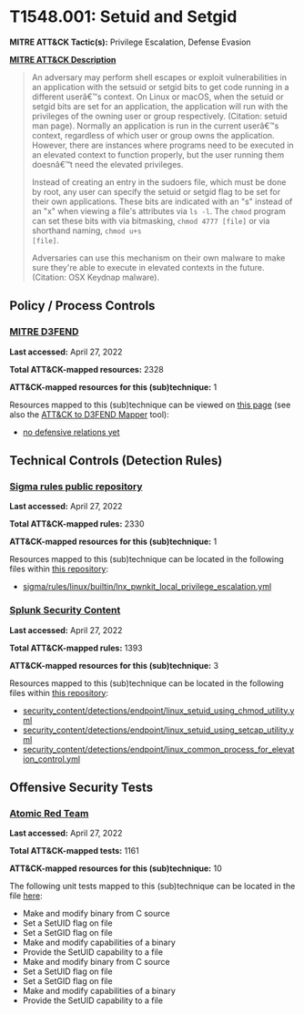 # T1548.001: Setuid and Setgid
**MITRE ATT&CK Tactic(s):** Privilege Escalation, Defense Evasion

**[MITRE ATT&CK Description](https://attack.mitre.org/techniques/T1548/001)**
<blockquote>An adversary may perform shell escapes or exploit vulnerabilities in an application with the setsuid or setgid bits to get code running in a different userâ€™s context. On Linux or macOS, when the setuid or setgid bits are set for an application, the application will run with the privileges of the owning user or group respectively. (Citation: setuid man page). Normally an application is run in the current userâ€™s context, regardless of which user or group owns the application. However, there are instances where programs need to be executed in an elevated context to function properly, but the user running them doesnâ€™t need the elevated privileges.

Instead of creating an entry in the sudoers file, which must be done by root, any user can specify the setuid or setgid flag to be set for their own applications. These bits are indicated with an "s" instead of an "x" when viewing a file's attributes via <code>ls -l</code>. The <code>chmod</code> program can set these bits with via bitmasking, <code>chmod 4777 [file]</code> or via shorthand naming, <code>chmod u+s [file]</code>.

Adversaries can use this mechanism on their own malware to make sure they're able to execute in elevated contexts in the future.(Citation: OSX Keydnap malware).</blockquote>

## Policy / Process Controls
### [MITRE D3FEND](https://d3fend.mitre.org/)
**Last accessed:** April 27, 2022

**Total ATT&CK-mapped resources:** 2328

**ATT&CK-mapped resources for this (sub)technique:** 1

Resources mapped to this (sub)technique can be viewed on [this page](https://d3fend.mitre.org/) (see also the [ATT&CK to D3FEND Mapper](https://d3fend.mitre.org/tools/attack-mapper) tool):

* [no defensive relations yet](https://d3fend.mitre.org/techniques/d3f:nodefensiverelationsyet)

## Technical Controls (Detection Rules)
### [Sigma rules public repository](https://github.com/SigmaHQ/sigma)
**Last accessed:** April 27, 2022

**Total ATT&CK-mapped rules:** 2330

**ATT&CK-mapped resources for this (sub)technique:** 1

Resources mapped to this (sub)technique can be located in the following files within [this repository](https://github.com/SigmaHQ/sigma/tree/master/rules):

* [sigma/rules/linux/builtin/lnx_pwnkit_local_privilege_escalation.yml](https://github.com/SigmaHQ/sigma/blob/master/rules/linux/builtin/lnx_pwnkit_local_privilege_escalation.yml)

### [Splunk Security Content](https://github.com/splunk/security_content)
**Last accessed:** April 27, 2022

**Total ATT&CK-mapped rules:** 1393

**ATT&CK-mapped resources for this (sub)technique:** 3

Resources mapped to this (sub)technique can be located in the following files within [this repository](https://github.com/splunk/security_content/tree/develop/detections):

* [security_content/detections/endpoint/linux_setuid_using_chmod_utility.yml](https://github.com/splunk/security_content/blob/develop/detections/endpoint/linux_setuid_using_chmod_utility.yml)
* [security_content/detections/endpoint/linux_setuid_using_setcap_utility.yml](https://github.com/splunk/security_content/blob/develop/detections/endpoint/linux_setuid_using_setcap_utility.yml)
* [security_content/detections/endpoint/linux_common_process_for_elevation_control.yml](https://github.com/splunk/security_content/blob/develop/detections/endpoint/linux_common_process_for_elevation_control.yml)


## Offensive Security Tests
### [Atomic Red Team](https://github.com/redcanaryco/atomic-red-team)
**Last accessed:** April 27, 2022

**Total ATT&CK-mapped tests:** 1161

**ATT&CK-mapped resources for this (sub)technique:** 10

The following unit tests mapped to this (sub)technique can be located in the file [here](https://github.com/redcanaryco/atomic-red-team/tree/master/atomics/T1548.001/T1548.001.yaml):

* Make and modify binary from C source
* Set a SetUID flag on file
* Set a SetGID flag on file
* Make and modify capabilities of a binary
* Provide the SetUID capability to a file
* Make and modify binary from C source
* Set a SetUID flag on file
* Set a SetGID flag on file
* Make and modify capabilities of a binary
* Provide the SetUID capability to a file

